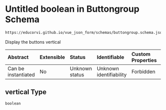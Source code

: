 # Untitled boolean in Buttongroup Schema

```txt
https://educorvi.github.io/vue_json_form/schemas/buttongroup.schema.json#/properties/vertical
```

Display the buttons vertical

| Abstract            | Extensible | Status         | Identifiable            | Custom Properties | Additional Properties | Access Restrictions | Defined In                                                                             |
| :------------------ | :--------- | :------------- | :---------------------- | :---------------- | :-------------------- | :------------------ | :------------------------------------------------------------------------------------- |
| Can be instantiated | No         | Unknown status | Unknown identifiability | Forbidden         | Allowed               | none                | [buttongroup.schema.json\*](../schemas/buttongroup.schema.json "open original schema") |

## vertical Type

`boolean`
